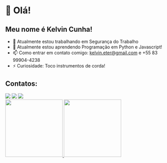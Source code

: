 # 👋 Olá!
## Meu nome é Kelvin Cunha!

- 🔭 Atualmente estou trabalhando em Segurança do Trabalho
- 🌱 Atualmente estou aprendendo Programação em Python e Javascript!
- 📫 Como entrar em contato comigo: kelvin.eter@gmail.com e +55 83 99904-4238
- ⚡ Curiosidade: Toco instrumentos de corda!

## Contatos:

<div>
<a href="https://instagram.com/kelvincunha" target="_blank"><img src="https://img.shields.io/badge/-Instagram-%23E4405F?style=for-the-badge&logo=instagram&logoColor=white" target="_blank"></a>
<a href = "mailto:contato@kelvin.eter@gmail.com"><img src="https://img.shields.io/badge/Gmail-D14836?style=for-the-badge&logo=gmail&logoColor=white" target="_blank"></a>
<a href="https://www.linkedin.com/in/kelvincunha" target="_blank"><img src="https://img.shields.io/badge/-LinkedIn-%230077B5?style=for-the-badge&logo=linkedin&logoColor=white" target="_blank"></a>   
</div>

<div>
<a href="https://github.com/kelvincunha">
<img height="180em" src="https://github-readme-stats.vercel.app/api/top-langs/?kelvincunha&layout=compact&langs_count=7&theme=dracula"/>
<img height="180em" src="https://github-readme-stats.vercel.app/api?username=kelvincunha&show_icons=true&theme=dracula&include_all_commits=true&count_private=true"/>
</div>

